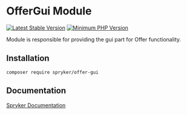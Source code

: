# OfferGui Module
[![Latest Stable Version](https://poser.pugx.org/spryker/offer-gui/v/stable.svg)](https://packagist.org/packages/spryker/offer-gui)
[![Minimum PHP Version](https://img.shields.io/badge/php-%3E%3D%207.4-8892BF.svg)](https://php.net/)

Module is responsible for providing the gui part for Offer functionality.

## Installation

```
composer require spryker/offer-gui
```

## Documentation

[Spryker Documentation](https://academy.spryker.com/developing_with_spryker/module_guide/modules.html)
